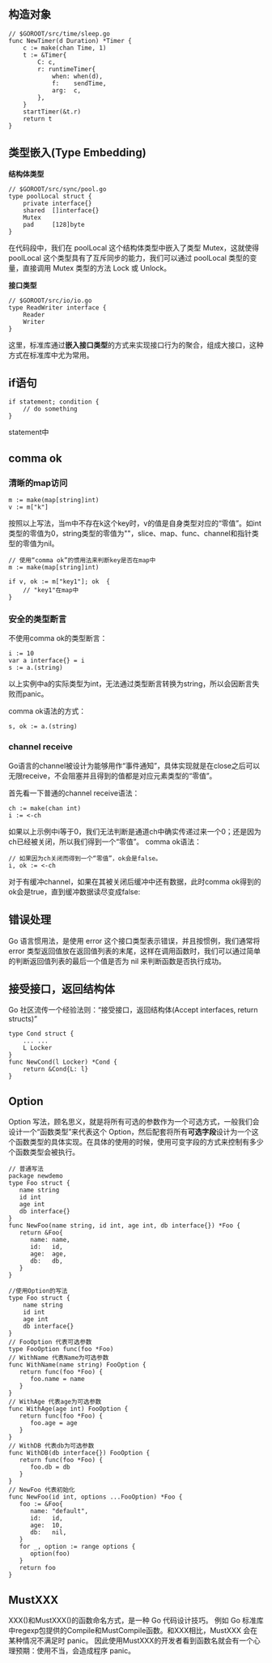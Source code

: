 ## 构造对象
```
// $GOROOT/src/time/sleep.go
func NewTimer(d Duration) *Timer {
    c := make(chan Time, 1)
    t := &Timer{
        C: c,
        r: runtimeTimer{
            when: when(d),
            f:    sendTime,
            arg:  c,
        },
    }
    startTimer(&t.r)
    return t
}
```


## 类型嵌入(Type Embedding)
**结构体类型**
```
// $GOROOT/src/sync/pool.go
type poolLocal struct {
    private interface{}   
    shared  []interface{}
    Mutex               
    pad     [128]byte  
}
```
在代码段中，我们在 poolLocal 这个结构体类型中嵌入了类型 Mutex，这就使得 poolLocal 这个类型具有了互斥同步的能力，我们可以通过 poolLocal 类型的变量，直接调用 Mutex 类型的方法 Lock 或 Unlock。


**接口类型**
```
// $GOROOT/src/io/io.go
type ReadWriter interface {
    Reader
    Writer
}
```
这里，标准库通过**嵌入接口类型**的方式来实现接口行为的聚合，组成大接口，这种方式在标准库中尤为常用。


## if语句
```
if statement; condition {  
    // do something  
}
```
statement中


## comma ok

### 清晰的map访问
```
m := make(map[string]int)
v := m["k"]
```
按照以上写法，当m中不存在k这个key时，v的值是自身类型对应的“零值”。如int类型的零值为0，string类型的零值为""，slice、map、func、channel和指针类型的零值为nil。

```
// 使用“comma ok”的惯用法来判断key是否在map中
m := make(map[string]int)

if v, ok := m["key1"]; ok  {
    // "key1"在map中
}
```

### 安全的类型断言
不使用comma ok的类型断言：
```
i := 10
var a interface{} = i
s := a.(string)
```
以上实例中a的实际类型为int，无法通过类型断言转换为string，所以会因断言失败而panic。

comma ok语法的方式：
```
s, ok := a.(string)
```

### channel receive
Go语言的channel被设计为能够用作“事件通知”，具体实现就是在close之后可以无限receive，不会阻塞并且得到的值都是对应元素类型的“零值”。

首先看一下普通的channel receive语法：
```
ch := make(chan int)
i := <-ch
```
如果以上示例中i等于0，我们无法判断是通道ch中确实传递过来一个0；还是因为ch已经被关闭，所以我们得到一个“零值”。
comma ok语法：
```
// 如果因为ch关闭而得到一个“零值”，ok会是false。
i, ok := <-ch
```
对于有缓冲channel，如果在其被关闭后缓冲中还有数据，此时comma ok得到的ok会是true，直到缓冲数据读尽变成false:


## 错误处理
Go 语言惯用法，是使用 error 这个接口类型表示错误，并且按惯例，我们通常将 error 类型返回值放在返回值列表的末尾，这样在调用函数时，我们可以通过简单的判断返回值列表的最后一个值是否为 nil 来判断函数是否执行成功。



## 接受接口，返回结构体
Go 社区流传一个经验法则：“接受接口，返回结构体(Accept interfaces, return structs)”
```
type Cond struct {
    ... ...
    L Locker
}
func NewCond(l Locker) *Cond {
    return &Cond{L: l}
}
```


## Option
Option 写法，顾名思义，就是将所有可选的参数作为一个可选方式，一般我们会设计一个“函数类型”来代表这个 Option，然后配套将所有**可选字段**设计为一个这个函数类型的具体实现。在具体的使用的时候，使用可变字段的方式来控制有多少个函数类型会被执行。
```
// 普通写法
package newdemo
type Foo struct {
   name string
   id int
   age int
   db interface{}
}
func NewFoo(name string, id int, age int, db interface{}) *Foo {
   return &Foo{
      name: name,
      id:   id,
      age:  age,
      db:   db,
   }
}

//使用Option的写法
type Foo struct {
    name string
    id int
    age int
    db interface{}
}
// FooOption 代表可选参数
type FooOption func(foo *Foo)
// WithName 代表Name为可选参数
func WithName(name string) FooOption {
   return func(foo *Foo) {
      foo.name = name
   }
}
// WithAge 代表age为可选参数
func WithAge(age int) FooOption {
   return func(foo *Foo) {
      foo.age = age
   }
}
// WithDB 代表db为可选参数
func WithDB(db interface{}) FooOption {
   return func(foo *Foo) {
      foo.db = db
   }
}
// NewFoo 代表初始化
func NewFoo(id int, options ...FooOption) *Foo {
   foo := &Foo{
      name: "default",
      id:   id,
      age:  10,
      db:   nil,
   }
   for _, option := range options {
      option(foo)
   }
   return foo
}
```


## MustXXX
XXX()和MustXXX()的函数命名方式，是一种 Go 代码设计技巧。
例如 Go 标准库中regexp包提供的Compile和MustCompile函数。和XXX相比，MustXXX 会在某种情况不满足时 panic。
因此使用MustXXX的开发者看到函数名就会有一个心理预期：使用不当，会造成程序 panic。


